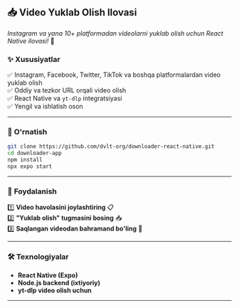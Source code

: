 ## 📥 **Video Yuklab Olish Ilovasi**  
*Instagram va yana 10+ platformadan videolarni yuklab olish uchun React Native ilovasi!* 🚀  


### ✨ **Xususiyatlar**  
✅ Instagram, Facebook, Twitter, TikTok va boshqa platformalardan video yuklab olish  
✅ Oddiy va tezkor URL orqali video olish  
✅ React Native va `yt-dlp` integratsiyasi  
✅ Yengil va ishlatish oson  

---

### 📌 **O'rnatish**  
```sh
git clone https://github.com/dvlt-org/downloader-react-native.git  
cd downloader-app  
npm install  
npx expo start
```

---

### 🚀 **Foydalanish**  
1️⃣ **Video havolasini joylashtiring** 📋  
2️⃣ **"Yuklab olish" tugmasini bosing** 📥  
3️⃣ **Saqlangan videodan bahramand bo'ling** 🎥  

---

### 🛠 **Texnologiyalar**  
- **React Native (Expo)**  
- **Node.js backend (ixtiyoriy)**  
- **yt-dlp video olish uchun**  

---
